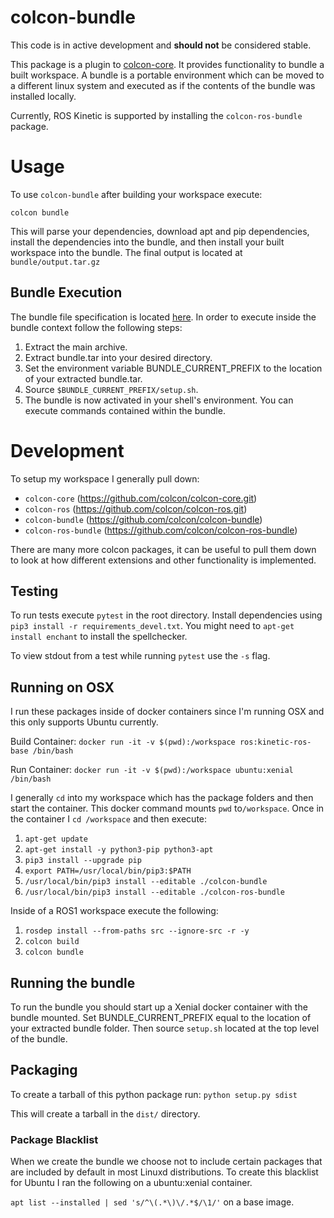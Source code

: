 # colcon-bundle

This code is in active development and **should not** be considered stable.

This package is a plugin to [colcon-core](https://github.com/colcon/colcon-core.git). It provides functionality to bundle a built
workspace. A bundle is a portable environment which can be moved to a different linux system and executed
as if the contents of the bundle was installed locally.

Currently, ROS Kinetic is supported by installing the `colcon-ros-bundle` package.

# Usage

To use `colcon-bundle` after building your workspace execute:

`colcon bundle`

This will parse your dependencies, download apt and pip dependencies, install the dependencies into the bundle, and
then install your built workspace into the bundle. The final output is located at `bundle/output.tar.gz`


## Bundle Execution

The bundle file specification is located [here](BUNDLE_FORMAT.md). In order to execute inside the bundle context
follow the following steps:

1. Extract the main archive.
1. Extract bundle.tar into your desired directory.
1. Set the environment variable BUNDLE_CURRENT_PREFIX to the location of your extracted bundle.tar.
1. Source `$BUNDLE_CURRENT_PREFIX/setup.sh`.
1. The bundle is now activated in your shell's environment. You can execute commands contained within the bundle.


# Development

To setup my workspace I generally pull down:

* `colcon-core` (https://github.com/colcon/colcon-core.git)
* `colcon-ros` (https://github.com/colcon/colcon-ros.git)
* `colcon-bundle` (https://github.com/colcon/colcon-bundle)
* `colcon-ros-bundle` (https://github.com/colcon/colcon-ros-bundle)

There are many more colcon packages, it can be useful to pull them down to look at how different extensions and other
functionality is implemented.

## Testing

To run tests execute `pytest` in the root directory. Install dependencies using `pip3 install -r requirements_devel.txt`.
You might need to `apt-get install enchant` to install the spellchecker.

To view stdout from a test while running `pytest` use the `-s` flag.

## Running on OSX

I run these packages inside of docker containers since I'm running OSX and this only supports Ubuntu currently.

Build Container: `docker run -it -v $(pwd):/workspace ros:kinetic-ros-base /bin/bash`

Run Container: `docker run -it -v $(pwd):/workspace ubuntu:xenial /bin/bash`

I generally `cd` into my workspace which has the package folders and then start the container. This docker command
 mounts `pwd` to`/workspace`. Once in the container I `cd /workspace` and then execute:

1. `apt-get update`
1. `apt-get install -y python3-pip python3-apt`
1. `pip3 install --upgrade pip`
1. `export PATH=/usr/local/bin/pip3:$PATH`
1. `/usr/local/bin/pip3 install --editable ./colcon-bundle`
1. `/usr/local/bin/pip3 install --editable ./colcon-ros-bundle`

Inside of a ROS1 workspace execute the following:

1. `rosdep install --from-paths src --ignore-src -r -y`
1. `colcon build`
1. `colcon bundle`

## Running the bundle

To run the bundle you should start up a Xenial docker container with the bundle mounted. 
Set BUNDLE_CURRENT_PREFIX equal to the location of your extracted bundle
folder. Then source `setup.sh` located at the top level of the bundle.

## Packaging

To create a tarball of this python package run: `python setup.py sdist`

This will create a tarball in the `dist/` directory.

### Package Blacklist

When we create the bundle we choose not to include certain packages that are included by default in most
Linuxd distributions. To create this blacklist for Ubuntu I ran the following on a ubuntu:xenial container.

`apt list --installed | sed 's/^\(.*\)\/.*$/\1/'` on a base image.
